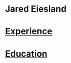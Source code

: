 # Jared Eiesland
<html>
  <Body>
    <h1><a href="https://github.com/jaredeiesland/Curriculum-Vitae/blob/master/Experience.md#jared-eiesland---experience">Experience</a></h1>
     <h1><a href="https://github.com/jaredeiesland/Curriculum-Vitae/blob/master/Education.md#jared-eiesland---education">Education</a></h1>
<!--         <h1><a href="https://github.com/jaredeiesland/Curriculum-Vitae/blob/master/Certifications.md#jared-eiesland---Certifications">Certifications</a></h1>
    -->
   </body>
  </html>

